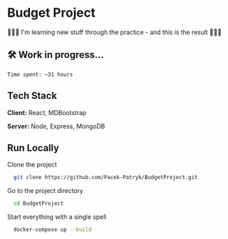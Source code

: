
# Budget Project


👨🏽‍💻 I'm learning new stuff through the practice - and this is the result 👨🏽‍💻



## 🛠 Work in progress...
`Time spent: ~31 hours`



## Tech Stack

**Client:** React, MDBootstrap

**Server:** Node, Express, MongoDB



## Run Locally

Clone the project

```bash
  git clone https://github.com/Pacek-Patryk/BudgetProject.git
```

Go to the project directory

```bash
  cd BudgetProject
```

Start everything with a single spell

```bash
  docker-compose up --build
```

